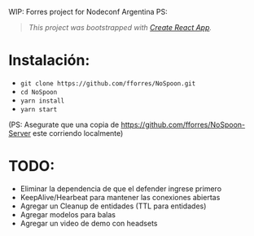 
WIP: Forres project for Nodeconf Argentina
PS:
> *This project was bootstrapped with [Create React App](https://github.com/facebookincubator/create-react-app).*

# Instalación: 
- `git clone https://github.com/fforres/NoSpoon.git`
- `cd NoSpoon`
- `yarn install`
- `yarn start`

(PS: Asegurate que una copia de https://github.com/fforres/NoSpoon-Server este corriendo localmente)

# TODO:

- Eliminar la dependencia de que el defender ingrese primero
- KeepAlive/Hearbeat para mantener las conexiones abiertas
- Agregar un Cleanup de entidades (TTL para entidades)
- Agregar modelos para balas 
- Agregar un video de demo con headsets
